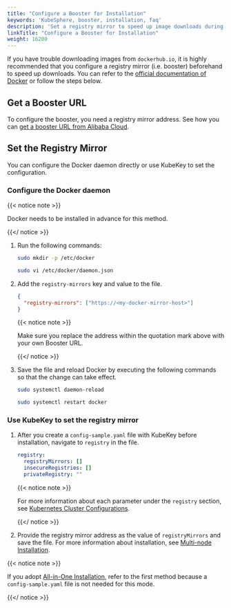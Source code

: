 ```yaml
---
title: "Configure a Booster for Installation"
keywords: 'KubeSphere, booster, installation, faq'
description: 'Set a registry mirror to speed up image downloads during installation.'
linkTitle: "Configure a Booster for Installation"
weight: 16200
---
```


If you have trouble downloading images from `dockerhub.io`, it is highly recommended that you configure a registry mirror (i.e. booster) beforehand to speed up downloads. You can refer to the [official documentation of Docker](https://docs.docker.com/registry/recipes/mirror/#configure-the-docker-daemon) or follow the steps below.

## Get a Booster URL

To configure the booster, you need a registry mirror address. See how you can [get a booster URL from Alibaba Cloud](https://www.alibabacloud.com/help/doc-detail/60750.htm?spm=a2c63.p38356.b99.18.4f4133f0uTKb8S).

## Set the Registry Mirror

You can configure the Docker daemon directly or use KubeKey to set the configuration.

### Configure the Docker daemon

{{< notice note >}}

Docker needs to be installed in advance for this method.

{{</ notice >}} 

1. Run the following commands:

   ```bash
   sudo mkdir -p /etc/docker
   ```

   ```bash
   sudo vi /etc/docker/daemon.json
   ```

2. Add the `registry-mirrors` key and value to the file.

   ```json
   {
     "registry-mirrors": ["https://<my-docker-mirror-host>"]
   }
   ```

   {{< notice note >}} 

   Make sure you replace the address within the quotation mark above with your own Booster URL.

   {{</ notice >}}

3. Save the file and reload Docker by executing the following commands so that the change can take effect.

   ```bash
   sudo systemctl daemon-reload
   ```

   ```bash
   sudo systemctl restart docker
   ```

### Use KubeKey to set the registry mirror

1. After you create a `config-sample.yaml` file with KubeKey before installation, navigate to `registry` in the file.

   ```yaml
   registry:
     registryMirrors: []
     insecureRegistries: []
     privateRegistry: ""
   ```

   {{< notice note >}}

   For more information about each parameter under the `registry` section, see [Kubernetes Cluster Configurations](../../../installing-on-linux/introduction/vars/).

   {{</ notice >}} 

2. Provide the registry mirror address as the value of `registryMirrors` and save the file. For more information about installation, see [Multi-node Installation](../../../installing-on-linux/introduction/multioverview/). 

{{< notice note >}}

If you adopt [All-in-One Installation](../../../quick-start/all-in-one-on-linux/), refer to the first method because a `config-sample.yaml` file is not needed for this mode.

{{</ notice >}} 